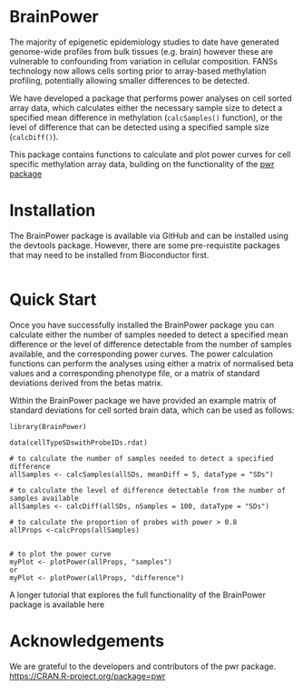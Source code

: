 # BrainPower

The majority of epigenetic epidemiology studies to date have generated genome-wide profiles from bulk tissues (e.g. brain) however these are vulnerable to confounding from variation in cellular composition. FANSs technology now allows cells sorting prior to array-based methylation profiling, potentially allowing smaller differences to be detected. 

We have developed a package that performs power analyses on cell sorted array data, which calculates either the necessary sample size to detect a specified mean difference in methylation (```calcSamples()``` function), or the level of difference that can be detected using a specified sample size (```calcDiff()```).

This package contains functions to calculate and plot power curves for cell specific methylation array data, building on the functionality of the [pwr package](https://cran.r-project.org/web/packages/pwr/index.html)



# Installation

The BrainPower package is available via GitHub and can be installed using the devtools package. However, there are some pre-requistite packages that may need to be installed from Bioconductor first.

```install_github("ew367/BrainPower")
```


# Quick Start

Once you have successfully installed the BrainPower package you can calculate either the number of samples needed to detect a specified mean difference or the level of difference detectable from the number of samples available, and the corresponding power curves. The power calculation functions can perform the analyses using either a matrix of normalised beta values and a corresponding phenotype file, or a matrix of standard deviations derived from the betas matrix.



Within the BrainPower package we have provided an example matrix of standard deviations for cell sorted brain data, which can be used as follows:

```
library(BrainPower)

data(cellTypeSDswithProbeIDs.rdat)

# to calculate the number of samples needed to detect a specified difference
allSamples <- calcSamples(allSDs, meanDiff = 5, dataType = "SDs")

# to calculate the level of difference detectable from the number of samples available 
allSamples <- calcDiff(allSDs, nSamples = 100, dataType = "SDs")

# to calculate the proportion of probes with power > 0.8
allProps <-calcProps(allSamples)


# to plot the power curve 
myPlot <- plotPower(allProps, "samples")
or
myPlot <- plotPower(allProps, "difference")
```


A longer tutorial that explores the full functionality of the BrainPower package is available here


# Acknowledgements
We are grateful to the developers and contributors of the pwr package. https://CRAN.R-project.org/package=pwr  
